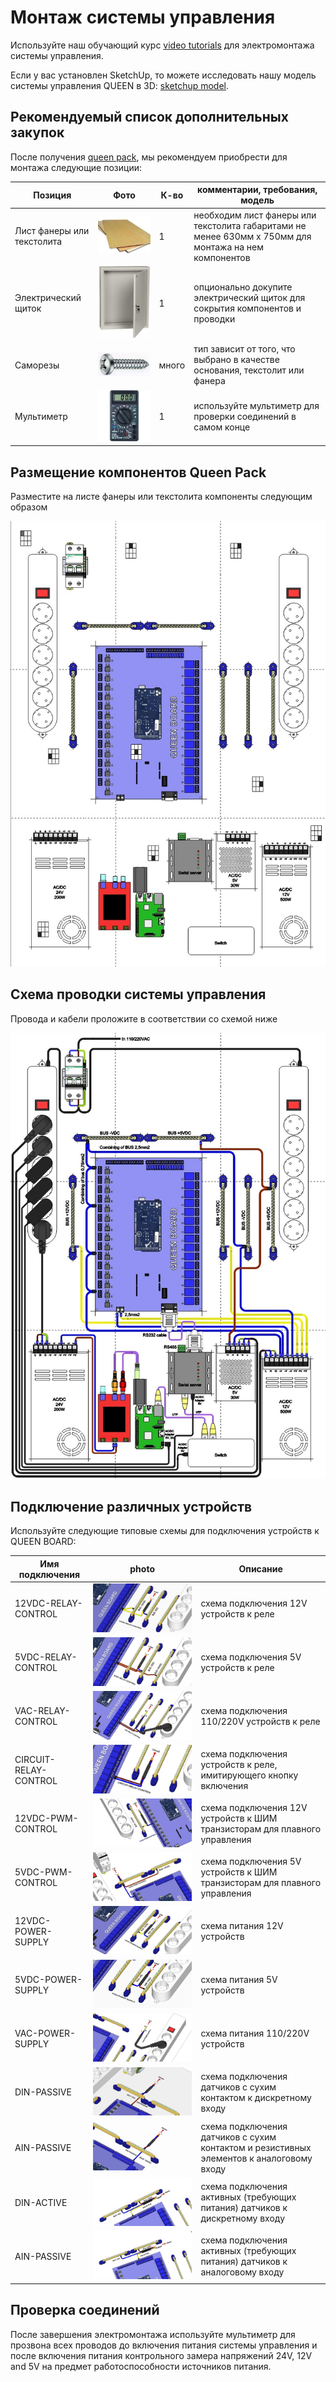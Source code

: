 # Монтаж системы управления


Используйте наш обучающий курс [video tutorials](video_tutorials) для электромонтажа системы управления.  


Если у вас установлен SketchUp, то можете исследовать нашу модель системы управления QUEEN в 3D: [sketchup model](https://1drv.ms/u/s!Am_hkdn5bouS1G9334yBP5ogC4-f).  


## Рекомендуемый список дополнительных закупок


После получения [queen pack](queen_pack), мы рекомендуем приобрести для монтажа следующие позиции:


| Позиция                    |                       Фото                        | К-во  | комментарии, требования, модель                                                                       |
|----------------------------|:-------------------------------------------------:|-------|-------------------------------------------------------------------------------------------------------|
| Лист фанеры или текстолита |  ![](../assets/photo/plywood-1.jpg ':size=200')   | 1     | необходим лист фанеры или текстолита габаритами не менее 630мм x 750мм для монтажа на нем компонентов |
| Электрический щиток        | ![](../assets/photo/electrobox-1.jpg ':size=200') | 1     | опционально докупите электрический щиток для сокрытия компонентов и проводки                          |
| Саморезы                   |    ![](../assets/photo/screw_1.jpg ':size=50')    | много | тип зависит от того, что выбрано в качестве основания, текстолит или фанера                           |
| Мультиметр                 | ![](../assets/photo/multimeter_1.jpg ':size=100') | 1     | используйте мультиметр для проверки соединений в самом конце                                          |

## Размещение компонентов Queen Pack

Разместите на листе фанеры или текстолита компоненты следующим образом  

![cs-queen_place](../assets/layout/cs-queen_place.jpg ':size=600')

## Схема проводки системы управления

Провода и кабели проложите в соответствии со схемой ниже

![cs-queen_wiring](../assets/layout/cs-queen_wiring.jpg ':size=600')

## Подключение различных устройств

Используйте следующие типовые схемы для подключения устройств к QUEEN BOARD:  

| Имя подключения       | photo                                                       | Описание                                                                                 |
|-----------------------|-------------------------------------------------------------|------------------------------------------------------------------------------------------|
| 12VDC-RELAY-CONTROL   | ![](../assets/layout/12vdc-relay-control.jpg ':size=500')   | схема подключения 12V устройств к реле                                                   |
| 5VDC-RELAY-CONTROL    | ![](../assets/layout/5vdc-relay-control.jpg ':size=500')    | схема подключения 5V устройств к реле                                                    |
| VAC-RELAY-CONTROL     | ![](../assets/layout/vac-relay-control.jpg ':size=500')     | схема подключения 110/220V устройств к реле                                              |
| CIRCUIT-RELAY-CONTROL | ![](../assets/layout/circuit-relay-control.jpg ':size=500') | схема подключения устройств к реле, имитирующего кнопку включения                        |
| 12VDC-PWM-CONTROL     | ![](../assets/layout/12vdc-pwm-control.jpg ':size=500')     | схема подключения 12V устройств к ШИМ транзисторам для плавного управления               |
| 5VDC-PWM-CONTROL      | ![](../assets/layout/5vdc-pwm-control.jpg ':size=500')      | схема подключения 5V устройств к ШИМ транзисторам для плавного управления                |
| 12VDC-POWER-SUPPLY    | ![](../assets/layout/12vdc-power-supply.jpg ':size=500')    | схема питания 12V устройств                                                              |
| 5VDC-POWER-SUPPLY     | ![](../assets/layout/5vdc-power-supply.jpg ':size=500')     | схема питания 5V устройств                                                               |
| VAC-POWER-SUPPLY      | ![](../assets/layout/vac-power-supply.jpg ':size=500')      | схема питания 110/220V устройств                                                         |
| DIN-PASSIVE           | ![](../assets/layout/din-passive.jpg ':size=500')           | схема подключения датчиков с сухим контактом к дискретному входу                         |
| AIN-PASSIVE           | ![](../assets/layout/ain-passive.jpg ':size=500')           | схема подключения датчиков с сухим контактом и резистивных элементов к аналоговому входу |
| DIN-ACTIVE            | ![](../assets/layout/din-active.jpg ':size=500')            | схема подключения активных (требующих питания) датчиков к дискретному входу              |
| AIN-PASSIVE           | ![](../assets/layout/ain-active.jpg ':size=500')            | схема подключения активных (требующих питания) датчиков к аналоговому входу              |


## Проверка cоединений

После завершения электромонтажа используйте мультиметр для прозвона всех проводов до включения питания системы управления и после включения питания контрольного замера напряжений 24V, 12V and 5V на предмет работоспособности источников питания.  




